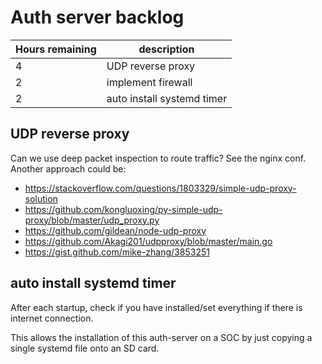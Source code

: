# Auth server backlog

| Hours remaining | description |
| --- |--- |
| 4 | UDP reverse proxy |
| 2 | implement firewall |
| 2 | auto install systemd timer |

## UDP reverse proxy

Can we use deep packet inspection to route traffic?
See the nginx conf.
Another approach could be:
- https://stackoverflow.com/questions/1803329/simple-udp-proxy-solution
- https://github.com/kongluoxing/py-simple-udp-proxy/blob/master/udp_proxy.py
- https://github.com/gildean/node-udp-proxy
- https://github.com/Akagi201/udpproxy/blob/master/main.go
- https://gist.github.com/mike-zhang/3853251

## auto install systemd timer

After each startup, check if you have installed/set everything
if there is internet connection.

This allows the installation of this auth-server on a SOC
by just copying a single systemd file onto an SD card.

